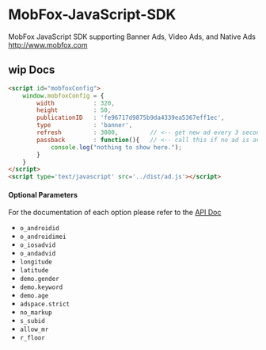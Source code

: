 MobFox-JavaScript-SDK
=====================

 MobFox JavaScript SDK supporting Banner Ads, Video Ads, and Native Ads  http://www.mobfox.com


## wip Docs
```html
<script id="mobfoxConfig">
    window.mobfoxConfig = {
        width           : 320,
        height          : 50,
        publicationID   : 'fe96717d9875b9da4339ea5367eff1ec',
        type            : 'banner',
        refresh         : 3000,         // <-- get new ad every 3 seconds
        passback        : function(){   // <-- call this if no ad is available
            console.log("nothing to show here.");
        }
    }
</script>
<script type='text/javascript' src='../dist/ad.js'></script>

```

#### Optional Parameters

For the documentation of each option please refer to the [API Doc](http://dev.mobfox.com/index.php?title=Ad_Request_API)

 * ```o_androidid```
 * ```o_androidimei```
 * ```o_iosadvid```
 * ```o_andadvid```
 * ```longitude```
 * ```latitude```
 * ```demo.gender```
 * ```demo.keyword```
 * ```demo.age```
 * ```adspace.strict```
 * ```no_markup```
 * ```s_subid```
 * ```allow_mr```
 * ```r_floor```

